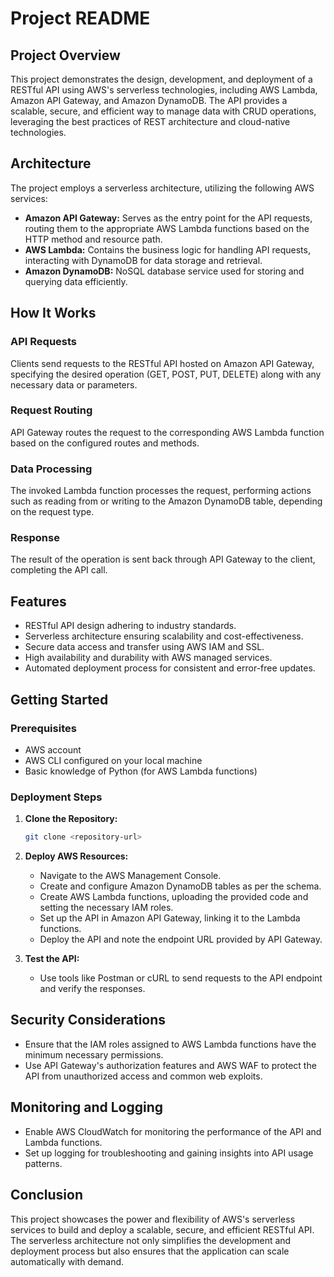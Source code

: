 # Project README

## Project Overview
This project demonstrates the design, development, and deployment of a RESTful API using AWS's serverless technologies, including AWS Lambda, Amazon API Gateway, and Amazon DynamoDB. The API provides a scalable, secure, and efficient way to manage data with CRUD operations, leveraging the best practices of REST architecture and cloud-native technologies.

## Architecture
The project employs a serverless architecture, utilizing the following AWS services:

- **Amazon API Gateway:** Serves as the entry point for the API requests, routing them to the appropriate AWS Lambda functions based on the HTTP method and resource path.
- **AWS Lambda:** Contains the business logic for handling API requests, interacting with DynamoDB for data storage and retrieval.
- **Amazon DynamoDB:** NoSQL database service used for storing and querying data efficiently.

## How It Works
### API Requests
Clients send requests to the RESTful API hosted on Amazon API Gateway, specifying the desired operation (GET, POST, PUT, DELETE) along with any necessary data or parameters.

### Request Routing
API Gateway routes the request to the corresponding AWS Lambda function based on the configured routes and methods.

### Data Processing
The invoked Lambda function processes the request, performing actions such as reading from or writing to the Amazon DynamoDB table, depending on the request type.

### Response
The result of the operation is sent back through API Gateway to the client, completing the API call.

## Features
- RESTful API design adhering to industry standards.
- Serverless architecture ensuring scalability and cost-effectiveness.
- Secure data access and transfer using AWS IAM and SSL.
- High availability and durability with AWS managed services.
- Automated deployment process for consistent and error-free updates.

## Getting Started
### Prerequisites
- AWS account
- AWS CLI configured on your local machine
- Basic knowledge of Python (for AWS Lambda functions)

### Deployment Steps
1. **Clone the Repository:**
   ```sh
   git clone <repository-url>
   ```

2. **Deploy AWS Resources:**
   - Navigate to the AWS Management Console.
   - Create and configure Amazon DynamoDB tables as per the schema.
   - Create AWS Lambda functions, uploading the provided code and setting the necessary IAM roles.
   - Set up the API in Amazon API Gateway, linking it to the Lambda functions.
   - Deploy the API and note the endpoint URL provided by API Gateway.

3. **Test the API:**
   - Use tools like Postman or cURL to send requests to the API endpoint and verify the responses.

## Security Considerations
- Ensure that the IAM roles assigned to AWS Lambda functions have the minimum necessary permissions.
- Use API Gateway's authorization features and AWS WAF to protect the API from unauthorized access and common web exploits.

## Monitoring and Logging
- Enable AWS CloudWatch for monitoring the performance of the API and Lambda functions.
- Set up logging for troubleshooting and gaining insights into API usage patterns.

## Conclusion
This project showcases the power and flexibility of AWS's serverless services to build and deploy a scalable, secure, and efficient RESTful API. The serverless architecture not only simplifies the development and deployment process but also ensures that the application can scale automatically with demand.
```
